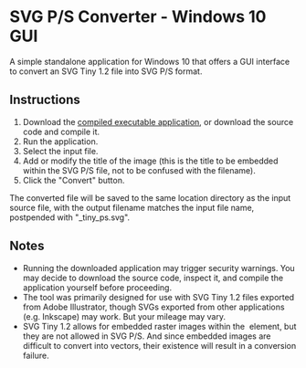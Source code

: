 # SVG P/S Converter - Windows 10 GUI

A simple standalone application for Windows 10 that offers a GUI interface to convert an SVG Tiny 1.2 file into SVG P/S format.

## Instructions

1. Download the [compiled executable application](https://github.com/authindicators/svg-ps-converters/blob/master/gui-win10/svgConverter_v0.1-exe.zip), or download the source code and compile it.
1. Run the application.
1. Select the input file.
1. Add or modify the title of the image (this is the title to be embedded within the SVG P/S file, not to be confused with the filename).
1. Click the "Convert" button.

The converted file will be saved to the same location directory as the input source file, with the output filename matches the input file name, postpended with "\_tiny_ps.svg".

## Notes

- Running the downloaded application may trigger security warnings. You may decide to download the source code, inspect it, and compile the application yourself before proceeding.
- The tool was primarily designed for use with SVG Tiny 1.2 files exported from Adobe Illustrator, though SVGs exported from other applications (e.g. Inkscape) may work.  But your mileage may vary.
- SVG Tiny 1.2 allows for embedded raster images within the <image> element, but they are not allowed in SVG P/S.  And since embedded images are difficult to convert into vectors, their existence will result in a conversion failure.
